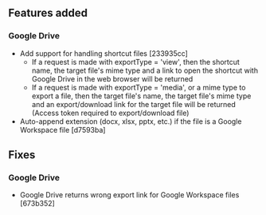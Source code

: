 ## Features added

### Google Drive

- Add support for handling shortcut files [233935cc]
	- If a request is made with exportType = 'view', then the shortcut name, the target file's mime type and a link to open the shortcut with Google Drive in the web browser will be returned
	- If a request is made with exportType = 'media', or a mime type to export a file, then the target file's name, the target file's mime type and an export/download link for the target file will be returned (Access token required to export/download file)
- Auto-append extension (docx, xlsx, pptx, etc.) if the file is a Google Workspace file [d7593ba]

## Fixes

### Google Drive

- Google Drive returns wrong export link for Google Workspace files [673b352]
